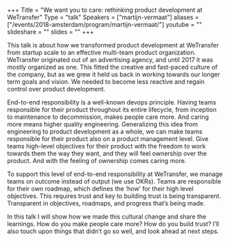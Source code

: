 +++
Title = "We want you to care: rethinking product development at WeTransfer"
Type = "talk"
Speakers = ["martijn-vermaat"]
aliases = ["/events/2018-amsterdam/program/martijn-vermaat/"]
youtube = ""
slideshare = ""
slides = ""
+++

This talk is about how we transformed product development at WeTransfer from startup scale to an effective multi-team product organization. WeTransfer originated out of an advertising agency, and until 2017 it was mostly organized as one. This fitted the creative and fast-paced culture of the company, but as we grew it held us back in working towards our longer term goals and vision. We needed to become less reactive and regain control over product development.

End-to-end responsibility is a well-known devops principle. Having teams responsible for their product throughout its entire lifecycle, from inception to maintenance to decommission, makes people care more. And caring more means higher quality engineering. Generalizing this idea from engineering to product development as a whole, we can make teams responsible for their product also on a product management level. Give teams high-level objectives for their product with the freedom to work towards them the way they want, and they will feel ownership over the product. And with the feeling of ownership comes caring more.

To support this level of end-to-end responsibility at WeTransfer, we manage teams on outcome instead of output (we use OKRs). Teams are responsible for their own roadmap, which defines the ‘how’ for their high level objectives. This requires trust and key to building trust is being transparent. Transparent in objectives, roadmaps, and progress that’s being made.

In this talk I will show how we made this cultural change and share the learnings. How do you make people care more? How do you build trust? I’ll also touch upon things that didn’t go so well, and look ahead at next steps.
